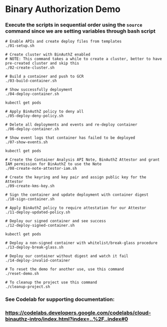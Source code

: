 # Binary Authorization Demo

### Execute the scripts in sequential order using the `source` command since we are setting variables through bash script

```
# Enable APIs and create deploy files from templates
./01-setup.sh

# Create cluster with BinAuthZ enabled
# NOTE: This command takes a while to create a cluster, better to have pre-created cluster and skip this
./02-create-cluster.sh

# Build a container and push to GCR
./03-build-container.sh

# Show successfully deployment
./04-deploy-container.sh

kubectl get pods

# Apply BinAuthZ policy to deny all
./05-deploy-deny-policy.sh

# Delete all deployments and events and re-deploy container
./06-deploy-container.sh

# Show event logs that container has failed to be deployed
./07-show-events.sh

kubectl get pods

# Create the Container Analysis API Note, BinAuthZ Attestor and grant IAM permission for BinAuthZ to use the Note
./08-create-note-attestor-iam.sh

# Create the keyring and key pair and assign public key for the Attestor
./09-create-kms-key.sh

# Sign the container and update deployment with container digest
./10-sign-container.sh

# Apply BinAuthZ policy to require attestation for our Attestor
./11-deploy-updated-policy.sh

# Deploy our signed container and see success
./12-deploy-signed-container.sh

kubectl get pods

# Deploy a non-signed container with whitelist/break-glass procedure
./13-deploy-break-glass.sh

# Deploy our container without digest and watch it fail
./14-deploy-invalid-container

# To reset the demo for another use, use this command
./reset-demo.sh

# To cleanup the project use this command
./cleanup-project.sh

```

### See Codelab for supporting documentation:
### https://codelabs.developers.google.com/codelabs/cloud-binauthz-intro/index.html?index=..%2F..index#0
